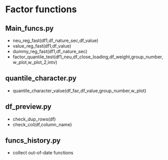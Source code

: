# Factor functions

## Main_funcs.py

- neu_reg_fast(df1,df_nature_sec,df_value)
- value_reg_fast(df1,df_value)
- dummy_reg_fast(df1,df_nature_sec)
- factor_quantile_test(df1_neu,df_close_loading,df_weight,group_number,w_plot,w_plot_2,intv)

## quantile_character.py

- quantile_character_value(df_fac,df_value,group_number,w_plot)

## df_preview.py

- check_dup_rows(df)
- check_col(df,column_name)

## funcs_history.py

- collect out-of-date functions
